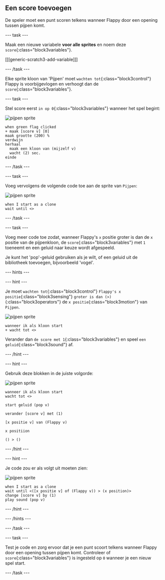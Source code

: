 ## Een score toevoegen

De speler moet een punt scoren telkens wanneer Flappy door een opening tussen pijpen komt.

--- task ---

Maak een nieuwe variabele **voor alle sprites** en noem deze `score`{:class="block3variables"}.

[[[generic-scratch3-add-variable]]]

--- /task ---

Elke sprite kloon van 'Pijpen' moet `wachten tot`{:class="block3control"} Flappy is voorbijgevlogen en verhoogt dan de `score`{:class="block3variables"}.

--- task ---

Stel score eerst `in op 0`{:class="block3variables"} wanneer het spel begint:

![pijpen sprite](images/pipes-sprite.png)

```blocks3
when green flag clicked
+ maak [score v] [0]
maak grootte (200) %
verdwijn
herhaal
  maak een kloon van (mijzelf v)
  wacht (2) sec.
einde
```

--- /task ---

--- task ---

Voeg vervolgens de volgende code toe aan de sprite van `Pijpen`:

![pijpen sprite](images/pipes-sprite.png)

```blocks3
when I start as a clone
wait until <>
```

--- /task ---

--- task ---

Voeg meer code toe zodat, wanneer Flappy's `x` positie groter is dan de `x` positie van de pijpenkloon, de `score`{:class="block3variables"} met `1` toeneemt en een geluid naar keuze wordt afgespeeld.

Je kunt het 'pop'-geluid gebruiken als je wilt, of een geluid uit de bibliotheek toevoegen, bijvoorbeeld 'vogel'.

--- hints ---


--- hint ---

Je moet `wachten tot`{:class="block3control"} `Flappy's x positie`{:class="block3sensing"} `groter is dan (>)`{:class="block3operators"} de `x positie`{:class="block3motion"} van `Pijpen`.

![pijpen sprite](images/pipes-sprite.png)

```blocks3
wanneer ik als kloon start
+ wacht tot <>
```

Verander dan `de score met 1`{:class="block3variables"} en speel `een geluid`{:class="block3sound"} af.

--- /hint ---

--- hint ---

Gebruik deze blokken in de juiste volgorde:

![pijpen sprite](images/pipes-sprite.png)

```blocks3
wanneer ik als kloon start
wacht tot <>

start geluid (pop v)

verander [score v] met (1)

[x positie v] van (Flappy v)

x positiion

() > ()
```

--- /hint ---

--- hint ---

Je code zou er als volgt uit moeten zien:

![pijpen sprite](images/pipes-sprite.png)

```blocks3
when I start as a clone
wait until <([x positie v] of (Flappy v)) > (x position)>
change [score v] by (1)
play sound (pop v)
```

--- /hint ---

--- /hints ---

--- /task ---

--- task ---

Test je code en zorg ervoor dat je een punt scoort telkens wanneer Flappy door een opening tussen pijpen komt. Controleer of `score`{:class="block3variables"} is ingesteld op `0` wanneer je een nieuw spel start.

--- /task ---
